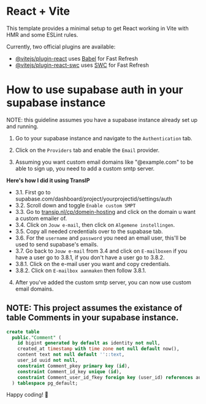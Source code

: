 # React + Vite

This template provides a minimal setup to get React working in Vite with HMR and some ESLint rules.

Currently, two official plugins are available:

- [@vitejs/plugin-react](https://github.com/vitejs/vite-plugin-react/blob/main/packages/plugin-react/README.md) uses [Babel](https://babeljs.io/) for Fast Refresh
- [@vitejs/plugin-react-swc](https://github.com/vitejs/vite-plugin-react-swc) uses [SWC](https://swc.rs/) for Fast Refresh

# How to use supabase auth in your supabase instance

NOTE: this guideline assumes you have a supabase instance already set up and running.

1. Go to your supabase instance and navigate to the `Authentication` tab.

2. Click on the `Providers` tab and enable the `Email` provider.

3. Assuming you want custom email domains like "@example.com" to be able to sign up, you need to add a custom smtp server.

**Here's how I did it using TransIP**
- 3.1. First go to supabase.com/dashboard/project/yourprojectid/settings/auth
- 3.2. Scroll down and toggle `Enable custom SMPT`
- 3.3. Go to <a href="https://www.transip.nl/cp/domein-hosting/">transip.nl/cp/domein-hosting</a> and click on the domain u want a custom emailer of.
- 3.4. Click on `Jouw e-mail`, then click on `Algemene instellingen`.
- 3.5. Copy all needed credentials over to the supabase tab.
- 3.6. For the `username` and `password` you need an email user, this'll be used to send supabase's emails.
- 3.7. Go back to `Jouw e-mail` from 3.4 and click on `E-mailboxen` if you have a user go to 3.8.1, if you don't have a user go to 3.8.2.
- 3.8.1. Click on the e-mail user you want and copy credentials.
- 3.8.2. Click on `E-mailbox aanmaken` then follow 3.8.1.

4. After you've added the custom smtp server, you can now use custom email domains.

## NOTE: This project assumes the existance of table Comments in your supabase instance.

```sql
create table
  public."Comment" (
    id bigint generated by default as identity not null,
    created_at timestamp with time zone not null default now(),
    content text not null default ''::text,
    user_id uuid not null,
    constraint Comment_pkey primary key (id),
    constraint Comment_id_key unique (id),
    constraint Comment_user_id_fkey foreign key (user_id) references auth.users (id) on update cascade on delete cascade
  ) tablespace pg_default;
```

Happy coding! 🚀
